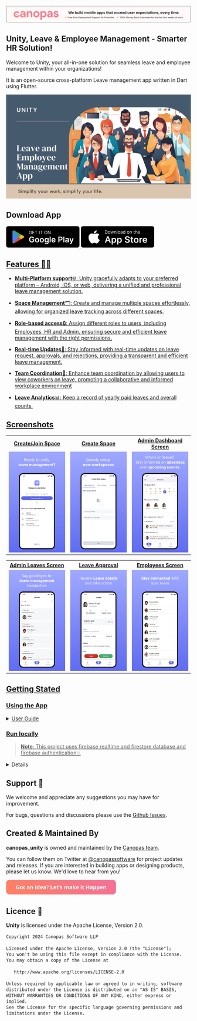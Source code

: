 <p align="center"> <a href="https://canopas.com/contact"><img src="./cta/cta_banner.png"></a></p>

## Unity, Leave & Employee Management - Smarter HR Solution!

Welcome to Unity, your all-in-one solution for seamless leave and employee management within your organizations!

It is an open-source cross-platform Leave management app written in Dart using Flutter.

<img src="./screenshots/Unity.png" />

## Download App

<a href="https://play.google.com/store/apps/details?id=com.canopas.projectunity&hl=en_IN&gl=US"><img src="./cta/google play.png" width="200" ></img> <img src="./cta/app store.png" width="200"></img>

## Features 🌟🌟

- **Multi-Platform support**🌐: Unity gracefully adapts to your preferred platform – Android, iOS, or web, delivering a unified and professional leave management solution.
  
- **Space Management**🗂️: Create and manage multiple spaces effortlessly, allowing for organized leave tracking across different spaces.
  
- **Role-based access**🔒: Assign different roles to users, including Employees, HR and Admin, ensuring secure and efficient leave management with the right permissions.
  
- **Real-time Updates**🚀: Stay informed with real-time updates on leave request, approvals, and rejections, providing a transparent and efficient leave management.
  
- **Team Coordination**👥: Enhance team coordination by allowing users to view coworkers on leave, promoting a collaborative and informed workplace environment
  
- **Leave Analytics**📊: Keep a record of yearly paid leaves and overall counts.

## Screenshots

<table>
  <tr>
  <th width="32%" >Create/Join Space</th>
  <th  width="32%" >Create Space</th>
   <th  width="32%" >Admin Dashboard Screen</th>
  </tr>
    <tr>
  <td><img src="./screenshots/join-space.png" /></td>
  <td> <img src="./screenshots/create-space.png"  /> </td>
  <td> <img src="./screenshots/home-screen.png" /> </td>
  </tr>  
</table>

<table>
  <tr>
  <th width="32%" > Admin Leaves Screen</th>
  <th  width="32%" >Leave Approval</th>
   <th  width="32%" >Employees Screen</th>
  </tr>
    <tr>
  <td><img src="./screenshots/leaves-screen.png" /></td>
  <td> <img src="./screenshots/leave-detail.png"  /> </td>
  <td> <img src="./screenshots/employees.png" /> </td>
  </tr>  
</table>


## Getting Stated

### Using the App

<details>

<summary>User Guide</summary>

### Getting Started With Unity
Welcome to Unity, your all-in-one solution for seamless leave and employee management within your organizations.
Unity introduces three distinct roles: **Admin**, **HR**, and **Employee**. Let's guide you through the initial steps to ensure a smooth start.

#### Sign-in
- To get started with unity, signing in with Google or Apple

#### Create a new Space
- After signing in, you have an option to create a new space. By default, the creator is assigned as the **Admin** role, granting full access,including the ability to edit or remove the space if no longer needed.

#### Joining a Existing Space:
- If you've been invited to join a space, these invitations will be visible after signing in. Simply select the space to join it.
- Invited members are assigned the default role of **Employee**. The role can be edited later by admin after the user has joined the space.


### Admin Role:

As an Admin, you have the highest level of permissions, allowing you to:

#### * Create Spaces
- After Successful Sign in With Google or Apple.
- Navigate to the Spaces screen.
- Click on **_Create New Space_**.
- Fill in the required details and confirm.

#### * Edit Space
- Click on **☰** button on the left side on Home screen.
- Click on **_Edit space_** to edit it.

#### * Manage Leave Request
- The home screen displays all pending leave requests.
- Review pending requests and approve or reject them. (Employee will receive notification mail for the leave approval/rejection)

#### * View Leave History
- Go to the **_Leaves_** Tab.
- Apply filters to view leaves of specific employees.
  (Can see all Details of the Leaves.)

#### * Manage Employees
- Go to **_Members_** tab
- Invite New Member,
    - To Invite a new member, Click on **_Invite_** button.
    - Add Email of user and confirm.
      (User will receive invitation mail - planned.)
- for existing members,
    - Click on a specific employee to see detailed information.
    - You can _**Edit**_ or _**Deactivate**_ them.
      (After Deactivate user, User will lose access of the space.)

### HR Role

As an HR User, Your permissions are same as Admin including:

#### * Manage Employees
(Can't change Role of the employee)
#### * View Leave History
#### * Manage Leave Request
#### * Request Leave
- Go to Leaves Tab
- Click on **+** Button to apply leave.
  (Only Admin can review your leave request and approve/reject it.)

### Employee Role

As an Employee, you can:

#### * Request Leave
- Go to Leaves Tab.
- Click on **+** Button to apply leave.
  (Only Admin/HR can review your leave request and approve/reject it.)

#### * View Leave History
- Can see Leave Details of coworkers except reason.
- Can see only upcoming Leaves of coworkers.
  (Go to Members tab, Click on member and you can see upcoming leaves of the member.)

#### * Update Personal Information
- Click on the **☰** button on the left side on Home screen.
- Click on **_Personal Details_** to Update it.
  (As an employee, you can't change your role within the organization.)

</details>

### Run locally
> **Note**: This project uses firebase realtime and firestore database and firebase authentication💥
 
<details>

<summary>Project Set up Instructions</summary>

## Set up Guide

#### 1. [Flutter Environment Setup](https://docs.flutter.dev/get-started/install)
> **Note**: Flutter sdk version `'>=3.2.0 <4.0.0'` is recommended to run project.

#### 2. Clone the repo
```sh
$ git clone https://github.com/canopas/canopas-unity.git
```
#### 3. Rename the app Package Name
* Rename the app package name (because this can affect the Firebase).
* You can do it manually or using this package [Rename Package](https://pub.dev/packages/rename) or look at this [Stackoverflow Question](https://stackoverflow.com/questions/51534616/how-to-change-package-name-in-flutter).

#### 4. Set up the Firebase app
* You'll need to create a Firebase instance. Follow the instructions at https://console.firebase.google.com.

#### 5. Enable Google Authentication
* Go to the Firebase console for your new instance.
* Click "Authentication" in the left-hand menu.
* Click the "sign-in method" tab.
* Click the "Google" and enable it.

#### 6. Enable the Firebase Database
* Go to the Firebase Console.
* Click "Firestore Database" in the left-hand menu.
* Click the "Create Database" button.
* It will prompt you to set up, rules, for the sake of simplicity, let us choose test mode, for now.
* On the next screen, select any of the locations you prefer.

#### 7. Add Flutter App in Firebase
* In the Firebase console, in the settings of your project.
* Click on the Flutter Icon to add the Flutter app.
* Follow the instructions to add the Flutter app.

  <img src="./screenshots/flutter_firebase_register.png" width="1050" ></img>

* It will create a `firebase_options.dart` file in the `lib` folder.

#### 8. Get Google ClientId for app
* Go to [Google APIs console](https://console.cloud.google.com/apis/).
* On the top bar, Choose your project from the drop-down menu if the selected default project is not your current project.
* Click on the "API APIs and services".

  <img src="./screenshots/google-cloud-console.png" width="1080"></img>

* On the left side menu, Select "Credentials".
* Click on the "Web client(auto created by Google Service)".
* Copy **"Client Id"** and **"Client Secret"** (We will use in next step).

#### 9. Create Local file
* Add a new dart file named `desktop_credentials` in the `lib` folder.
* Add the below Code in the file.
```
const String googleClientId =
  "YOUR_GOOGLE_CLIENT_ID";
  const String authClientSecret = "YOUR AUTH_CLIENT_SECRET";
```

####  * Run app on Android
* Run the following command from the project folder to get your SHA-1 key:

```
keytool -list -v -keystore ~/.android/debug.keystore -alias androiddebugkey -storepass android -keypass android
```

* Open the Android app within your Firebase console.
* Add your SHA-1 key by clicking "Add Fingerprint".
* Download google-services.json.
* Replace it with the old `google_services.json` in `android/app/` (You can also do it by Flutterfire CLI).

####  * Run the app on iOS
* Open XCode, right-click the Runner folder, select the "Add Files to 'Runner'" menu, and select the GoogleService-Info.plist file to add it to /ios/Runner in XCode.
* Open /ios/Runner/Info.plist in a text editor.
* Then add the CFBundleURLTypes attributes.
```
<key>CFBundleURLTypes</key>
<array>
	<dict>
		<key>CFBundleTypeRole</key>
		<string>Editor</string>
		<key>CFBundleURLSchemes</key>
		<array>
			<!-- TODO Replace this value: -->
			<!-- Copied from GoogleService-Info.plist key REVERSED_CLIENT_ID -->
			<string>com.googleusercontent.apps.861823949799-vc35cprkp249096uujjn0vvnmcvjppkn</string>
		</array>
	</dict>
</array>
```
* When running the app on the simulator for the first time, it may take a longer time to build.

####  * Run the app on the web
* Open the "Credentials" page of the [Google APIs console](https://console.cloud.google.com/apis/).
* Click on the `Web client  (auto-created by Google Service)`.
* Copy the  `Client ID` located at the top left side of the page.
* Open the web/index.html file, and add the following meta tag.
```
<meta name="google-signin-client_id" content="YOUR_GOOGLE_SIGN_IN_OAUTH_CLIENT_ID.apps.googleusercontent.com">

```
* Add localhost entries if you are running an app on a specific port on `Authorized JavaScript origins` or use the port that is already specified in this field.
* Run `flutter run -d chrome --web-hostname localhost --web-port 7357`.
* Replace the port with the one you added to the  `Authorized JavaScript origins` fields.

</details>

## Support 🤝

We welcome and appreciate any suggestions you may have for improvement. 

For bugs, questions and discussions please use the [Github Issues](https://github.com/canopas/canopas_unity/issues).


##  Created & Maintained By

**canopas_unity** is owned and maintained by the [Canopas team](https://canopas.com/).

You can follow them on Twitter at [@canopassoftware](https://twitter.com/canopassoftware) for
project updates and releases. If you are interested in building apps or designing products, please let us know. We'd love to hear from you!

<a href="https://canopas.com/contact"><img src="./cta/cta_btn.png" width=300></a>

## Licence  📄

**Unity** is licensed under the Apache License, Version 2.0.

```
Copyright 2024 Canopas Software LLP

Licensed under the Apache License, Version 2.0 (the "License");
You won't be using this file except in compliance with the License.
You may obtain a copy of the License at

   http://www.apache.org/licenses/LICENSE-2.0

Unless required by applicable law or agreed to in writing, software
distributed under the License is distributed on an "AS IS" BASIS,
WITHOUT WARRANTIES OR CONDITIONS OF ANY KIND, either express or implied.
See the License for the specific language governing permissions and
limitations under the License.
```

